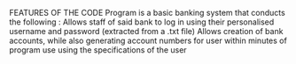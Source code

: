 FEATURES OF THE CODE 
Program is a basic banking system that conducts the following :
Allows staff of said bank to log in  using their personalised username and password (extracted from a .txt file)
Allows creation of bank accounts, while also generating account numbers for user within minutes of program use using the specifications of the user
